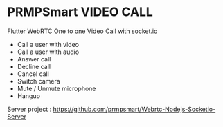 # PRMPSmart VIDEO CALL

Flutter WebRTC One to one Video Call with socket.io
<ul>
  <li>Call a user with video</li>
  <li>Call a user with audio</li>
  <li>Answer call</li>
  <li>Decline call</li>
  <li>Cancel call</li>
  <li>Switch camera</li>
  <li>Mute / Unmute microphone</li>
  <li>Hangup</li>
</ul>

Server project : https://github.com/prmpsmart/Webrtc-Nodejs-Socketio-Server